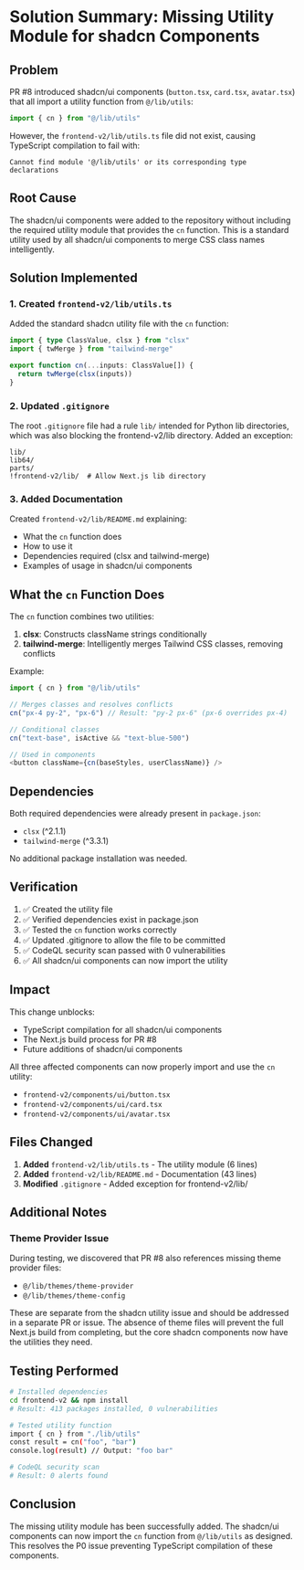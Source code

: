 # Solution Summary: Missing Utility Module for shadcn Components

## Problem

PR #8 introduced shadcn/ui components (`button.tsx`, `card.tsx`, `avatar.tsx`) that all import a utility function from `@/lib/utils`:

```typescript
import { cn } from "@/lib/utils"
```

However, the `frontend-v2/lib/utils.ts` file did not exist, causing TypeScript compilation to fail with:

```
Cannot find module '@/lib/utils' or its corresponding type declarations
```

## Root Cause

The shadcn/ui components were added to the repository without including the required utility module that provides the `cn` function. This is a standard utility used by all shadcn/ui components to merge CSS class names intelligently.

## Solution Implemented

### 1. Created `frontend-v2/lib/utils.ts`

Added the standard shadcn utility file with the `cn` function:

```typescript
import { type ClassValue, clsx } from "clsx"
import { twMerge } from "tailwind-merge"

export function cn(...inputs: ClassValue[]) {
  return twMerge(clsx(inputs))
}
```

### 2. Updated `.gitignore`

The root `.gitignore` file had a rule `lib/` intended for Python lib directories, which was also blocking the frontend-v2/lib directory. Added an exception:

```gitignore
lib/
lib64/
parts/
!frontend-v2/lib/  # Allow Next.js lib directory
```

### 3. Added Documentation

Created `frontend-v2/lib/README.md` explaining:
- What the `cn` function does
- How to use it
- Dependencies required (clsx and tailwind-merge)
- Examples of usage in shadcn/ui components

## What the `cn` Function Does

The `cn` function combines two utilities:

1. **clsx**: Constructs className strings conditionally
2. **tailwind-merge**: Intelligently merges Tailwind CSS classes, removing conflicts

Example:

```typescript
import { cn } from "@/lib/utils"

// Merges classes and resolves conflicts
cn("px-4 py-2", "px-6") // Result: "py-2 px-6" (px-6 overrides px-4)

// Conditional classes
cn("text-base", isActive && "text-blue-500")

// Used in components
<button className={cn(baseStyles, userClassName)} />
```

## Dependencies

Both required dependencies were already present in `package.json`:

- `clsx` (^2.1.1)
- `tailwind-merge` (^3.3.1)

No additional package installation was needed.

## Verification

1. ✅ Created the utility file
2. ✅ Verified dependencies exist in package.json
3. ✅ Tested the `cn` function works correctly
4. ✅ Updated .gitignore to allow the file to be committed
5. ✅ CodeQL security scan passed with 0 vulnerabilities
6. ✅ All shadcn/ui components can now import the utility

## Impact

This change unblocks:

- TypeScript compilation for all shadcn/ui components
- The Next.js build process for PR #8
- Future additions of shadcn/ui components

All three affected components can now properly import and use the `cn` utility:

- `frontend-v2/components/ui/button.tsx`
- `frontend-v2/components/ui/card.tsx`
- `frontend-v2/components/ui/avatar.tsx`

## Files Changed

1. **Added** `frontend-v2/lib/utils.ts` - The utility module (6 lines)
2. **Added** `frontend-v2/lib/README.md` - Documentation (43 lines)
3. **Modified** `.gitignore` - Added exception for frontend-v2/lib/

## Additional Notes

### Theme Provider Issue

During testing, we discovered that PR #8 also references missing theme provider files:
- `@/lib/themes/theme-provider`
- `@/lib/themes/theme-config`

These are separate from the shadcn utility issue and should be addressed in a separate PR or issue. The absence of theme files will prevent the full Next.js build from completing, but the core shadcn components now have the utilities they need.

## Testing Performed

```bash
# Installed dependencies
cd frontend-v2 && npm install
# Result: 413 packages installed, 0 vulnerabilities

# Tested utility function
import { cn } from "./lib/utils"
const result = cn("foo", "bar")
console.log(result) // Output: "foo bar"

# CodeQL security scan
# Result: 0 alerts found
```

## Conclusion

The missing utility module has been successfully added. The shadcn/ui components can now import the `cn` function from `@/lib/utils` as designed. This resolves the P0 issue preventing TypeScript compilation of these components.

